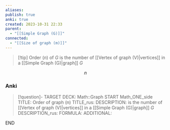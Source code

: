 ```yaml
---
aliases: 
publish: true
anki: true
created: 2023-10-31 22:33
parent:
  - "[[Simple Graph (G)]]"
connected:
  - "[[Size of graph (m)]]"
---
```


> [!tip] Order ($n$) of $G$
> is the number of [[Vertex of graph (V)|vertices]] in a [[Simple Graph (G)|graph]] $G$

$$n$$

### Anki
> [!question]-
TARGET DECK: Math::Graph
START
Math_ONE_side
TITLE: Order of graph (n)
TITLE_rus: 
DESCRIPTION: is the number of [[Vertex of graph (V)|vertices]] in a [[Simple Graph (G)|graph]] $G$
DESCRIPTION_rus: 
FORMULA: 
ADDITIONAL:
<!--ID: 1699164654357-->
END











